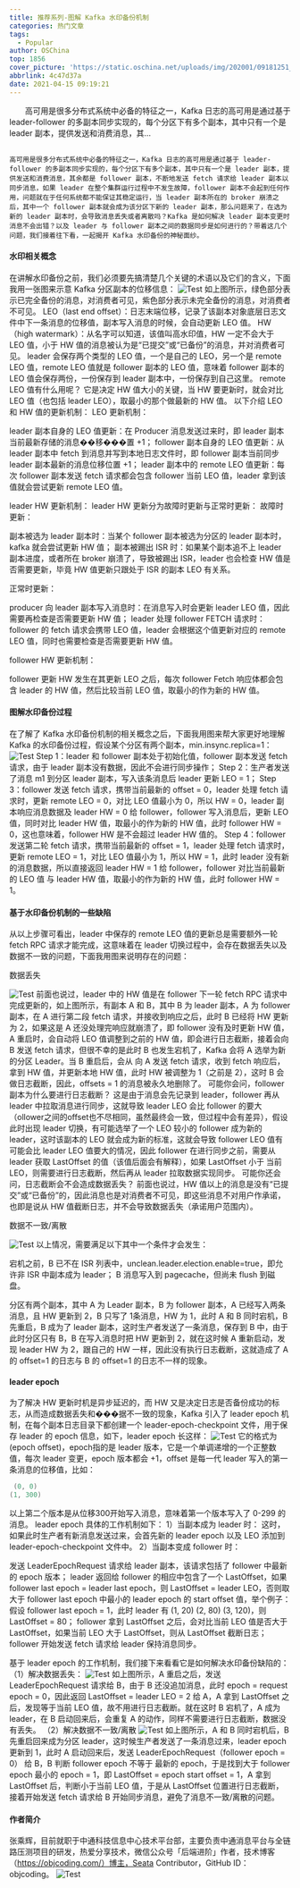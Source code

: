 ```yaml
---
title: 推荐系列-图解 Kafka 水印备份机制
categories: 热门文章
tags:
  - Popular
author: OSChina
top: 1856
cover_picture: 'https://static.oschina.net/uploads/img/202001/09181251_rPy4.jpg'
abbrlink: 4c47d37a
date: 2021-04-15 09:19:21
---
```


&emsp;&emsp;高可用是很多分布式系统中必备的特征之一，Kafka 日志的高可用是通过基于 leader-follower 的多副本同步实现的，每个分区下有多个副本，其中只有一个是 leader 副本，提供发送和消费消息，其...
<!-- more -->

                                                                                                                                                                                        高可用是很多分布式系统中必备的特征之一，Kafka 日志的高可用是通过基于 leader-follower 的多副本同步实现的，每个分区下有多个副本，其中只有一个是 leader 副本，提供发送和消费消息，其余都是 follower 副本，不断地发送 fetch 请求给 leader 副本以同步消息，如果 leader 在整个集群运行过程中不发生故障，follower 副本不会起到任何作用，问题就在于任何系统都不能保证其稳定运行，当 leader 副本所在的 broker 崩溃之后，其中一个 follower 副本就会成为该分区下新的 leader 副本，那么问题来了，在选为新的 leader 副本时，会导致消息丢失或者离散吗？Kafka 是如何解决 leader 副本变更时消息不会出错？以及 leader 与 follower 副本之间的数据同步是如何进行的？带着这几个问题，我们接着往下看，一起揭开 Kafka 水印备份的神秘面纱。 
#### 水印相关概念 
在讲解水印备份之前，我们必须要先搞清楚几个关键的术语以及它们的含义，下面我用一张图来示意 Kafka 分区副本的位移信息： 
![Test](https://oscimg.oschina.net/oscnet/up-ab359ed75935540d12d06b9ec95b328e95f.png  '图解 Kafka 水印备份机制') 
如上图所示，绿色部分表示已完全备份的消息，对消费者可见，紫色部分表示未完全备份的消息，对消费者不可见。 
LEO（last end offset）：日志末端位移，记录了该副本对象底层日志文件中下一条消息的位移值，副本写入消息的时候，会自动更新 LEO 值。 
HW（high watermark）：从名字可以知道，该值叫高水印值，HW 一定不会大于 LEO 值，小于 HW 值的消息被认为是“已提交”或“已备份”的消息，并对消费者可见。 
leader 会保存两个类型的 LEO 值，一个是自己的 LEO，另一个是 remote LEO 值，remote LEO 值就是 follower 副本的 LEO 值，意味着 follower 副本的 LEO 值会保存两份，一份保存到 leader 副本中，一份保存到自己这里。 
remote LEO 值有什么用呢？ 
它是决定 HW 值大小的关键，当 HW 要更新时，就会对比 LEO 值（也包括 leader LEO），取最小的那个做最新的 HW 值。 
以下介绍 LEO 和 HW 值的更新机制： 
LEO 更新机制： 
 
 leader 副本自身的 LEO 值更新：在 Producer 消息发送过来时，即 leader 副本当前最新存储的消息��移���置 +1； 
 follower 副本自身的 LEO 值更新：从 leader 副本中 fetch 到消息并写到本地日志文件时，即 follower 副本当前同步 leader 副本最新的消息位移位置 +1； 
 leader 副本中的 remote LEO 值更新：每次 follower 副本发送 fetch 请求都会包含 follower 当前 LEO 值，leader 拿到该值就会尝试更新 remote LEO 值。 
 
leader HW 更新机制： 
leader HW 更新分为故障时更新与正常时更新： 
故障时更新： 
 
 副本被选为 leader 副本时：当某个 follower 副本被选为分区的 leader 副本时，kafka 就会尝试更新 HW 值； 
 副本被踢出 ISR 时：如果某个副本追不上 leader 副本进度，或者所在 broker 崩溃了，导致被踢出 ISR，leader 也会检查 HW 值是否需要更新，毕竟 HW 值更新只跟处于 ISR 的副本 LEO 有关系。 
 
正常时更新： 
 
 producer 向 leader 副本写入消息时：在消息写入时会更新 leader LEO 值，因此需要再检查是否需要更新 HW 值； 
 leader 处理 follower FETCH 请求时：follower 的 fetch 请求会携带 LEO 值，leader 会根据这个值更新对应的 remote LEO 值，同时也需要检查是否需要更新 HW 值。 
 
follower HW 更新机制： 
 
 follower 更新 HW 发生在其更新 LEO 之后，每次 follower Fetch 响应体都会包含 leader 的 HW 值，然后比较当前 LEO 值，取最小的作为新的 HW 值。 
 
#### 图解水印备份过程 
在了解了 Kafka 水印备份机制的相关概念之后，下面我用图来帮大家更好地理解 Kafka 的水印备份过程，假设某个分区有两个副本，min.insync.replica=1： 
![Test](https://oscimg.oschina.net/oscnet/up-ab359ed75935540d12d06b9ec95b328e95f.png  '图解 Kafka 水印备份机制') 
Step 1：leader 和 follower 副本处于初始化值，follower 副本发送 fetch 请求，由于 leader 副本没有数据，因此不会进行同步操作； 
Step 2：生产者发送了消息 m1 到分区 leader 副本，写入该条消息后 leader 更新 LEO = 1； 
Step 3：follower 发送 fetch 请求，携带当前最新的 offset = 0，leader 处理 fetch 请求时，更新 remote LEO = 0，对比 LEO 值最小为 0，所以 HW = 0，leader 副本响应消息数据及 leader HW = 0 给 follower，follower 写入消息后，更新 LEO 值，同时对比 leader HW 值，取最小的作为新的 HW 值，此时 follower HW = 0，这也意味着，follower HW 是不会超过 leader HW 值的。 
Step 4：follower 发送第二轮 fetch 请求，携带当前最新的 offset = 1，leader 处理 fetch 请求时，更新 remote LEO = 1，对比 LEO 值最小为 1，所以 HW = 1，此时 leader 没有新的消息数据，所以直接返回 leader HW = 1 给 follower，follower 对比当前最新的 LEO 值 与 leader HW 值，取最小的作为新的 HW 值，此时 follower HW = 1。 
#### 基于水印备份机制的一些缺陷 
从以上步骤可看出，leader 中保存的 remote LEO 值的更新总是需要额外一轮 fetch RPC 请求才能完成，这意味着在 leader 切换过程中，会存在数据丢失以及数据不一致的问题，下面我用图来说明存在的问题： 
 
 数据丢失 
 
![Test](https://oscimg.oschina.net/oscnet/up-ab359ed75935540d12d06b9ec95b328e95f.png  '图解 Kafka 水印备份机制') 
前面也说过，leader 中的 HW 值是在 follower 下一轮 fetch RPC 请求中完成更新的，如上图所示，有副本 A 和 B，其中 B 为 leader 副本，A 为 follower 副本，在 A 进行第二段 fetch 请求，并接收到响应之后，此时 B 已经将 HW 更新为 2，如果这是 A 还没处理完响应就崩溃了，即 follower 没有及时更新 HW 值，A 重启时，会自动将 LEO 值调整到之前的 HW 值，即会进行日志截断，接着会向 B 发送 fetch 请求，但很不幸的是此时 B 也发生宕机了，Kafka 会将 A 选举为新的分区 Leader。当 B 重启后，会从 向 A 发送 fetch 请求，收到 fetch 响应后，拿到 HW 值，并更新本地 HW 值，此时 HW 被调整为 1（之前是 2），这时 B 会做日志截断，因此，offsets = 1 的消息被永久地删除了。 
可能你会问，follower 副本为什么要进行日志截断？ 
这是由于消息会先记录到 leader，follower 再从 leader 中拉取消息进行同步，这就导致 leader LEO 会比 follower 的要大（ollower之间的offset也不尽相同，虽然最终会一致，但过程中会有差异），假设此时出现 leader 切换，有可能选举了一个 LEO 较小的 follower 成为新的 leader，这时该副本的 LEO 就会成为新的标准，这就会导致 follower LEO 值有可能会比 leader LEO 值要大的情况，因此 follower 在进行同步之前，需要从 leader 获取 LastOffset 的值（该值后面会有解释），如果 LastOffset 小于 当前 LEO，则需要进行日志截断，然后再从 leader 拉取数据实现同步。 
可能你还会问，日志截断会不会造成数据丢失？ 
前面也说过，HW 值以上的消息是没有“已提交”或“已备份”的，因此消息也是对消费者不可见，即这些消息不对用户作承诺，也即是说从 HW 值截断日志，并不会导致数据丢失（承诺用户范围内）。 
 
 数据不一致/离散 
 
![Test](https://oscimg.oschina.net/oscnet/up-ab359ed75935540d12d06b9ec95b328e95f.png  '图解 Kafka 水印备份机制') 
以上情况，需要满足以下其中一个条件才会发生： 
 
 宕机之前，B 已不在 ISR 列表中，unclean.leader.election.enable=true，即允许非 ISR 中副本成为 leader； 
 B 消息写入到 pagecache，但尚未 flush 到磁盘。 
 
分区有两个副本，其中 A 为 Leader 副本，B 为 follower 副本，A 已经写入两条消息，且 HW 更新到 2，B 只写了 1条消息，HW 为 1，此时 A 和 B 同时宕机，B 先重启，B 成为了 leader 副本，这时生产者发送了一条消息，保存到 B 中，由于此时分区只有 B，B 在写入消息时把 HW 更新到 2，就在这时候 A 重新启动，发现 leader HW 为 2，跟自己的 HW 一样，因此没有执行日志截断，这就造成了 A 的 offset=1 的日志与 B 的 offset=1 的日志不一样的现象。 
#### leader epoch 
为了解决 HW 更新时机是异步延迟的，而 HW 又是决定日志是否备份成功的标志，从而造成数据丢失和���据不一致的现象，Kafka 引入了 leader epoch 机制，在每个副本日志目录下都创建一个 leader-epoch-checkpoint 文件，用于保存 leader 的 epoch 信息，如下，leader epoch 长这样： 
![Test](https://oscimg.oschina.net/oscnet/up-ab359ed75935540d12d06b9ec95b328e95f.png  '图解 Kafka 水印备份机制') 
它的格式为 (epoch offset)，epoch指的是 leader 版本，它是一个单调递增的一个正整数值，每次 leader 变更，epoch 版本都会 +1，offset 是每一代 leader 写入的第一条消息的位移值，比如： 
 ```java 
  (0, 0)
(1, 300)

  ```  
以上第二个版本是从位移300开始写入消息，意味着第一个版本写入了 0-299 的消息。 
leader epoch 具体的工作机制如下： 
1）当副本成为 leader 时： 
这时，如果此时生产者有新消息发送过来，会首先新的 leader epoch 以及 LEO 添加到 leader-epoch-checkpoint 文件中。 
2）当副本变成 follower 时： 
 
 发送 LeaderEpochRequest 请求给 leader 副本，该请求包括了 follower 中最新的 epoch 版本； 
 leader 返回给 follower 的相应中包含了一个 LastOffset，如果 follower last epoch = leader last epoch，则 LastOffset = leader LEO，否则取大于 follower last epoch 中最小的 leader epoch 的 start offset 值，举个例子：假设 follower last epoch = 1，此时 leader 有 (1, 20) (2, 80) (3, 120)，则 LastOffset = 80； 
 follower 拿到 LastOffset 之后，会对比当前 LEO 值是否大于 LastOffset，如果当前 LEO 大于 LastOffset，则从 LastOffset 截断日志； 
 follower 开始发送 fetch 请求给 leader 保持消息同步。 
 
基于 leader epoch 的工作机制，我们接下来看看它是如何解决水印备份缺陷的： 
（1）解决数据丢失： 
![Test](https://oscimg.oschina.net/oscnet/up-ab359ed75935540d12d06b9ec95b328e95f.png  '图解 Kafka 水印备份机制') 
如上图所示，A 重启之后，发送 LeaderEpochRequest 请求给 B，由于 B 还没追加消息，此时 epoch = request epoch = 0，因此返回 LastOffset = leader LEO = 2 给 A，A 拿到 LastOffset 之后，发现等于当前 LEO 值，故不用进行日志截断。就在这时 B 宕机了，A 成为 leader，在 B 启动回来后，会重复 A 的动作，同样不需要进行日志截断，数据没有丢失。 
（2）解决数据不一致/离散 
![Test](https://oscimg.oschina.net/oscnet/up-ab359ed75935540d12d06b9ec95b328e95f.png  '图解 Kafka 水印备份机制') 
如上图所示，A 和 B 同时宕机后，B 先重启回来成为分区 leader，这时候生产者发送了一条消息过来，leader epoch 更新到 1，此时 A 启动回来后，发送 LeaderEpochRequest（follower epoch = 0） 给 B，B 判断 follower epoch 不等于 最新的 epoch，于是找到大于 follower epoch 最小的 epoch = 1，即 LastOffset = epoch start offset = 1，A 拿到 LastOffset 后，判断小于当前 LEO 值，于是从 LastOffset 位置进行日志截断，接着开始发送 fetch 请求给 B 开始同步消息，避免了消息不一致/离散的问题。 
#### 作者简介 
张乘辉，目前就职于中通科技信息中心技术平台部，主要负责中通消息平台与全链路压测项目的研发，热爱分享技术，微信公众号「后端进阶」作者，技术博客（https://objcoding.com/）博主，Seata Contributor，GitHub ID：objcoding。 
![Test](https://oscimg.oschina.net/oscnet/up-ab359ed75935540d12d06b9ec95b328e95f.png  '图解 Kafka 水印备份机制')
                                        